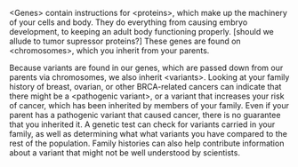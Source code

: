 &lt;Genes&gt; contain instructions for &lt;proteins&gt;, which make up the machinery of your cells and body. They do everything from causing embryo development, to keeping an adult body functioning properly. \[should we allude to tumor supressor proteins?\] These genes are found on &lt;chromosomes&gt;, which you inherit from your parents. 

Because variants are found in our genes, which are passed down from our parents via chromosomes, we also inherit &lt;variants&gt;. Looking at your family history of breast, ovarian, or other BRCA-related cancers can indicate that there might be a &lt;pathogenic variant&gt;, or a variant that increases your risk of cancer, which has been inherited by members of your family. Even if your parent has a pathogenic variant that caused cancer, there is no guarantee that you inherited it. A genetic test can check for variants carried in your family, as well as determining what what variants you have compared to the rest of the population. Family histories can also help contribute information about a variant that might not be well understood by scientists.


